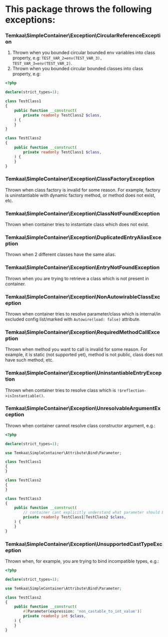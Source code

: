 # This package throws the following exceptions:

### Temkaa\SimpleContainer\Exception\CircularReferenceException
1. Thrown when you bounded circular bounded env variables into class property, e.g:
`TEST_VAR_2=env(TEST_VAR_3), TEST_VAR_3=env(TEST_VAR_2)`.
2. Thrown when you bounded circular bounded classes into class property, e.g:
```php
<?php

declare(strict_types=1);

class TestClass1
{
    public function __construct(
        private readonly TestClass2 $class,
    ) {
    }
}

class TestClass2
{
    public function __construct(
        private readonly TestClass1 $class,
    ) {
    }
}
```

### Temkaa\SimpleContainer\Exception\ClassFactoryException
Thrown when class factory is invalid for some reason. For example, factory is uninstantiable with dynamic factory method,
or method does not exist, etc.

### Temkaa\SimpleContainer\Exception\ClassNotFoundException
Thrown when container tries to instantiate class which does not exist.

### Temkaa\SimpleContainer\Exception\DuplicatedEntryAliasException
Thrown when 2 different classes have the same alias.

### Temkaa\SimpleContainer\Exception\EntryNotFoundException
Thrown when you are trying to retrieve a class which is not present in container.

### Temkaa\SimpleContainer\Exception\NonAutowirableClassException
Thrown when container tries to resolve parameter/class which is internal/in excluded config list/marked with 
`Autowire(load: false)` attribute.

### Temkaa\SimpleContainer\Exception\RequiredMethodCallException
Thrown when method you want to call is invalid for some reason. For example, it is static (not supported yet), method is 
not public, class does not have such method, etc.

### Temkaa\SimpleContainer\Exception\UninstantiableEntryException
Thrown when container tries to resolve class which is `!$reflection->isInstantiable()`.

### Temkaa\SimpleContainer\Exception\UnresolvableArgumentException
Thrown when container cannot resolve class constructor argument, e.g.:
```php
<?php

declare(strict_types=1);

use Temkaa\SimpleContainer\Attribute\Bind\Parameter;

class TestClass1
{
}

class TestClass2
{
}

class TestClass3
{
    public function __construct(
        // container cant explicitly understand what parameter should be here
        private readonly TestClass1|TestClass2 $class,
    ) {
    }
}
```

### Temkaa\SimpleContainer\Exception\UnsupportedCastTypeException
Thrown when, for example, you are trying to bind incompatible types, e.g.:
```php
<?php

declare(strict_types=1);

use Temkaa\SimpleContainer\Attribute\Bind\Parameter;

class TestClass2
{
    public function __construct(
        #[Parameter(expression: 'non_castable_to_int_value')]
        private readonly int $class,
    ) {
    }
}
```
